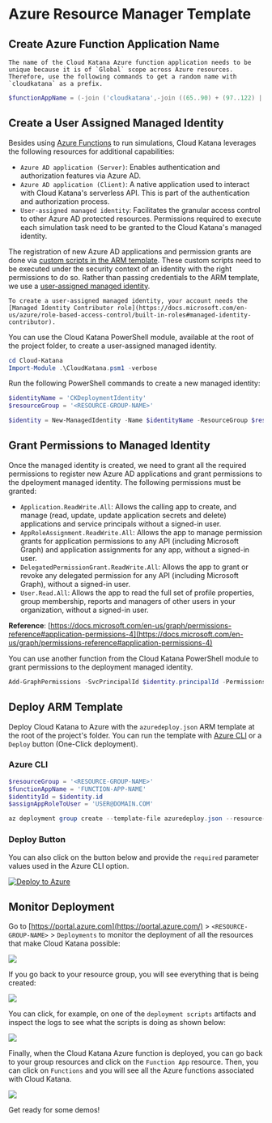 # Azure Resource Manager Template

## Create Azure Function Application Name

```{note}
The name of the Cloud Katana Azure function application needs to be unique because it is of `Global` scope across Azure resources. Therefore, use the following commands to get a random name with `cloudkatana` as a prefix.
```

```PowerShell
$functionAppName = (-join ('cloudkatana',-join ((65..90) + (97..122) | Get-Random -Count 10 | % {[char]$_}))).ToLower()
```

## Create a User Assigned Managed Identity

Besides using [Azure Functions](https://docs.microsoft.com/en-us/azure/azure-functions/functions-overview) to run simulations, Cloud Katana leverages the following resources for additional capabilities:
* `Azure AD application (Server)`: Enables authentication and authorization features via Azure AD.
* `Azure AD application (Client)`: A native application used to interact with Cloud Katana's serverless API. This is part of the authentication and authorization process.
* `User-assigned managed identity`: Facilitates the granular access control to other Azure AD protected resources. Permissions required to execute each simulation task need to be granted to the Cloud Katana's managed identity.

The registration of new Azure AD applications and permission grants are done via [custom scripts in the ARM template](https://docs.microsoft.com/en-us/azure/azure-resource-manager/templates/deployment-script-template). These custom scripts need to be executed under the security context of an identity with the right permissions to do so. Rather than passing credentials to the ARM template, we use a [user-assigned managed identity](https://docs.microsoft.com/en-us/azure/active-directory/managed-identities-azure-resources/how-manage-user-assigned-managed-identities?pivots=identity-mi-methods-azp).

```{note}
To create a user-assigned managed identity, your account needs the [Managed Identity Contributor role](https://docs.microsoft.com/en-us/azure/role-based-access-control/built-in-roles#managed-identity-contributor).
```

You can use the Cloud Katana PowerShell module, available at the root of the project folder, to create a user-assigned managed identity.

```PowerShell
cd Cloud-Katana
Import-Module .\CloudKatana.psm1 -verbose
```

Run the following PowerShell commands to create a new managed identity:

```PowerShell
$identityName = 'CKDeploymentIdentity'
$resourceGroup = '<RESOURCE-GROUP-NAME>'

$identity = New-ManagedIdentity -Name $identityName -ResourceGroup $resourceGroup -verbose
```

## Grant Permissions to Managed Identity

Once the managed identity is created, we need to grant all the required permissions to register new Azure AD applications and grant permissions to the dpeloyment managed identity. The following permissions must be granted:

* `Application.ReadWrite.All`: Allows the calling app to create, and manage (read, update, update application secrets and delete) applications and service principals without a signed-in user.
* `AppRoleAssignment.ReadWrite.All`: Allows the app to manage permission grants for application permissions to any API (including Microsoft Graph) and application assignments for any app, without a signed-in user.
* `DelegatedPermissionGrant.ReadWrite.All`: Allows the app to grant or revoke any delegated permission for any API (including Microsoft Graph), without a signed-in user.
* `User.Read.All`: Allows the app to read the full set of profile properties, group membership, reports and managers of other users in your organization, without a signed-in user.

**Reference**: [https://docs.microsoft.com/en-us/graph/permissions-reference#application-permissions-4](https://docs.microsoft.com/en-us/graph/permissions-reference#application-permissions-4)

You can use another function from the Cloud Katana PowerShell module to grant permissions to the deployment managed identity.

```PowerShell
Add-GraphPermissions -SvcPrincipalId $identity.principalId -PermissionsList @('Application.ReadWrite.All','AppRoleAssignment.ReadWrite.All','DelegatedPermissionGrant.ReadWrite.All','User.Read.All') -PermissionsType application -verbose
```

## Deploy ARM Template

Deploy Cloud Katana to Azure with the `azuredeploy.json` ARM template at the root of the project's folder. You can run the template with [Azure CLI](https://docs.microsoft.com/en-us/cli/azure/what-is-azure-cli) or a `Deploy` button (One-Click deployment).

### Azure CLI

```PowerShell
$resourceGroup = '<RESOURCE-GROUP-NAME>'
$functionAppName = 'FUNCTION-APP-NAME'
$identityId = $identity.id
$assignAppRoleToUser = 'USER@DOMAIN.COM'

az deployment group create --template-file azuredeploy.json --resource-group $resourceGroup --parameters functionAppName=$functionAppName identityId=$identityId assignAppRoleToUser=$assignAppRoleToUser
```

### Deploy Button

You can also click on the button below and provide the `required` parameter values used in the Azure CLI option.

[![Deploy to Azure](https://aka.ms/deploytoazurebutton)](https://portal.azure.com/#create/Microsoft.Template/uri/https%3a%2f%2fraw.githubusercontent.com%2fAzure%2fCloud-Katana%2fmain%2fazuredeploy.json)

## Monitor Deployment

Go to [https://portal.azure.com](https://portal.azure.com/) > `<RESOURCE-GROUP-NAME>` > `Deployments` to monitor the deployment of all the resources that make Cloud Katana possible:

![](../../images/MonitorDeployment.png)

If you go back to your resource group, you will see everything that is being created:

![](../../images/ResourcesCreated.png)

You can click, for example, on one of the `deployment scripts` artifacts and inspect the logs to see what the scripts is doing as shown below:

![](../../images/RunningDeploymentScripts.png)

Finally, when the Cloud Katana Azure function is deployed, you can go back to your group resources and click on the `Function App` resource. Then, you can click on `Functions` and you will see all the Azure functions associated with Cloud Katana.

![](../../images/KatanaFunctions.png)

Get ready for some demos!